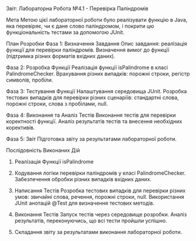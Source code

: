 Звіт: Лабораторна Робота №4.1 - Перевірка Паліндромів

Мета
Метою цієї лабораторної роботи було реалізувати функцію в Java, яка перевіряє, чи є дане слово паліндромом, 
і покрити цю функціональність тестами за допомогою JUnit.

План Розробки
Фаза 1: Визначення Завдання
Опис завдання: реалізація функції для перевірки паліндромів.
Визначення вимог до функції (підтримка різних форматів вхідних даних).

Фаза 2: Розробка Функції
Реалізація функції isPalindrome в класі PalindromeChecker.
Врахування різних випадків: порожні строки, регістр символів, пробіли.

Фаза 3: Тестування Функції
Налаштування середовища JUnit.
Розробка тестових випадків для перевірки різних сценаріїв: стандартні слова, порожні строки, слова з пробілами, null.

Фаза 4: Виконання та Аналіз Тестів
Виконання тестів для перевірки коректності функції.
Аналіз результатів тестів та внесення необхідних корективів.

Фаза 5: Звіт
Підготовка звіту за результатами лабораторної роботи.

Послідовність Виконаних Дій
1) Реалізація Функції isPalindrome

2) Кодування логіки перевірки паліндромів у класі PalindromeChecker.
Забезпечення обробки різних випадків вхідних даних.

3) Написання Тестів
Розробка тестових випадків для перевірки різних умов: звичайні слова, речення, порожні строки, null.
Використання JUnit анотацій @Test для визначення тестових методів.

4) Виконання Тестів
Запуск тестів через середовище розробки.
Аналіз результатів, переконуючись, що всі тести пройшли успішно.

5) Складання звіту за результатами виконання лабораторної роботи.